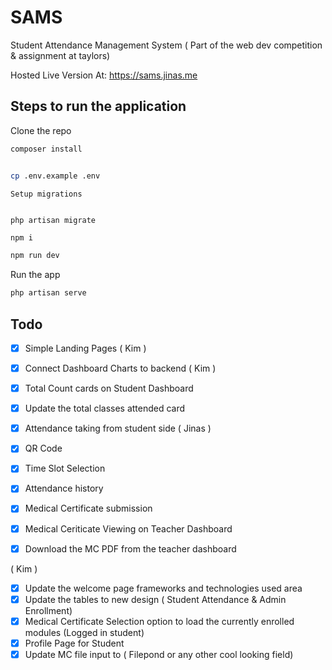 # SAMS

Student Attendance Management System ( Part of the web dev competition & assignment at taylors)


Hosted Live Version At: https://sams.jinas.me



## Steps to run the application 

Clone the repo

```bash
composer install
```

```bash

cp .env.example .env
```

```
Setup migrations


php artisan migrate
```
```bash
npm i
```

```bash
npm run dev
```

Run the app

```bash
php artisan serve
```



## Todo

- [x] Simple Landing Pages ( Kim )
- [x] Connect Dashboard Charts to backend ( Kim )
- [x] Total Count cards on Student Dashboard
- [x] Update the total classes attended card
- [x] Attendance taking from student side ( Jinas )
- [x] QR Code
- [x] Time Slot Selection
- [x] Attendance history
- [x] Medical Certificate submission
- [x] Medical Ceriticate Viewing on Teacher Dashboard
- [x] Download the MC PDF from the teacher dashboard





( Kim )

- [x] Update the welcome page frameworks and technologies used area
- [x] Update the tables to new design ( Student Attendance & Admin Enrollment)
- [x] Medical Certificate Selection option to load the currently enrolled modules (Logged in student)
- [x] Profile Page for Student
- [x] Update MC file input to ( Filepond or any other cool looking field)
